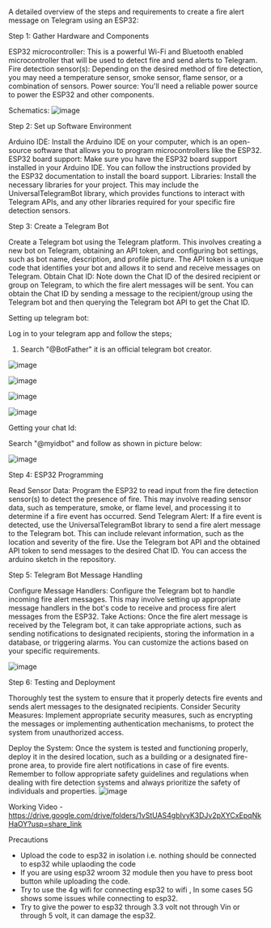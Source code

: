 A detailed overview of the steps and requirements to create a fire alert message on Telegram using an ESP32:

Step 1: Gather Hardware and Components 

ESP32 microcontroller: This is a powerful Wi-Fi and Bluetooth enabled microcontroller that will be used to detect fire and send alerts to Telegram.
Fire detection sensor(s): Depending on the desired method of fire detection, you may need a temperature sensor, smoke sensor, flame sensor, or a combination of sensors.
Power source: You'll need a reliable power source to power the ESP32 and other components.

Schematics:
![image](https://user-images.githubusercontent.com/78672319/234660789-b2844457-0807-4e7a-9f72-2f2b0678b974.png)



Step 2: Set up Software Environment

Arduino IDE: Install the Arduino IDE on your computer, which is an open-source software that allows you to program microcontrollers like the ESP32.
ESP32 board support: Make sure you have the ESP32 board support installed in your Arduino IDE. You can follow the instructions provided by the ESP32 documentation to install the board support.
Libraries: Install the necessary libraries for your project. This may include the UniversalTelegramBot library, which provides functions to interact with Telegram APIs, and any other libraries required for your specific fire detection sensors.

Step 3: Create a Telegram Bot

Create a Telegram bot using the Telegram platform. This involves creating a new bot on Telegram, obtaining an API token, and configuring bot settings, such as bot name, description, and profile picture. The API token is a unique code that identifies your bot and allows it to send and receive messages on Telegram.
Obtain Chat ID: Note down the Chat ID of the desired recipient or group on Telegram, to which the fire alert messages will be sent. You can obtain the Chat ID by sending a message to the recipient/group using the Telegram bot and then querying the Telegram bot API to get the Chat ID.

Setting up telegram bot:

Log in to your telegram app and follow the steps;

1. Search "@BotFather" it is an official telegram bot creator.

![image](https://user-images.githubusercontent.com/78672319/234656247-9cc6980d-5567-4f7e-aa50-2c3e3a362408.png)


![image](https://user-images.githubusercontent.com/78672319/234656491-19a2e723-9a83-4973-bf65-b37d2a7fd5ae.png)


![image](https://user-images.githubusercontent.com/78672319/234656683-09bc88c8-745c-456a-9fcf-767e351a955c.png)

![image](https://user-images.githubusercontent.com/78672319/234656857-1b71eb0f-11dc-43a5-a307-1171e8cc48b6.png)


Getting your chat Id:

Search "@myidbot" and follow as shown in picture below:

![image](https://user-images.githubusercontent.com/78672319/234657180-4b24e7c6-ce5f-4e8d-8528-31551025d4ed.png)


Step 4: ESP32 Programming

Read Sensor Data: Program the ESP32 to read input from the fire detection sensor(s) to detect the presence of fire. This may involve reading sensor data, such as temperature, smoke, or flame level, and processing it to determine if a fire event has occurred.
Send Telegram Alert: If a fire event is detected, use the UniversalTelegramBot library to send a fire alert message to the Telegram bot. This can include relevant information, such as the location and severity of the fire. Use the Telegram bot API and the obtained API token to send messages to the desired Chat ID. You can access the arduino sketch in the repository.

Step 5: Telegram Bot Message Handling

Configure Message Handlers: Configure the Telegram bot to handle incoming fire alert messages. This may involve setting up appropriate message handlers in the bot's code to receive and process fire alert messages from the ESP32.
Take Actions: Once the fire alert message is received by the Telegram bot, it can take appropriate actions, such as sending notifications to designated recipients, storing the information in a database, or triggering alarms. You can customize the actions based on your specific requirements.

![image](https://user-images.githubusercontent.com/78672319/234661543-161a28db-2381-4de6-8d95-1fd80fd8e3af.png)


Step 6: Testing and Deployment

Thoroughly test the system to ensure that it properly detects fire events and sends alert messages to the designated recipients.
Consider Security Measures: Implement appropriate security measures, such as encrypting the messages or implementing authentication mechanisms, to protect the system from unauthorized access.

Deploy the System: Once the system is tested and functioning properly, deploy it in the desired location, such as a building or a designated fire-prone area, to provide fire alert notifications in case of fire events.
Remember to follow appropriate safety guidelines and regulations when dealing with fire detection systems and always prioritize the safety of individuals and properties.
![image](https://user-images.githubusercontent.com/78672319/234661783-a5e25aad-8f3c-4a28-967f-0048e5f4b2f3.png)




Working Video - https://drive.google.com/drive/folders/1vStUAS4gbIvyK3DJv2pXYCxEpqNkHaOY?usp=share_link


Precautions 
- Upload the code to esp32 in isolation i.e. nothing should be connected to esp32 while uplaoding the code 
- If you are using esp32 wroom 32 module then you have to press boot button while uploading the code.
- Try to use the 4g wifi for connecting esp32 to wifi , In some cases 5G shows some issues while connecting to esp32.
- Try to give the power to esp32 through 3.3 volt not through Vin or through 5 volt, it can damage the esp32.  
